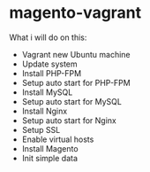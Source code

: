 # magento-vagrant
What i will do on this:
- Vagrant new Ubuntu machine
- Update system
- Install PHP-FPM
- Setup auto start for PHP-FPM
- Install MySQL
- Setup auto start for MySQL
- Install Nginx
- Setup auto start for Nginx
- Setup SSL
- Enable virtual hosts
- Install Magento
- Init simple data
